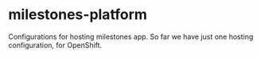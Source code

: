 # milestones-platform

Configurations for hosting milestones app. So far we have just one hosting configuration, for OpenShift.
